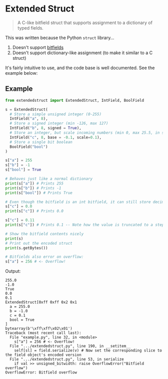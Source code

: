 # Extended Struct

> A C-like bitfield struct that supports assignment to a dictionary of typed fields.

This was written because the Python `struct` library...
1. Doesn't support [bitfields](https://en.wikipedia.org/wiki/Bit_field)
2. Doesn't support dictionary-like assignment (to make it similar to a C struct)

It's fairly intuitive to use, and the code base is well documented. See the example below:

## Example

```python
from extendedstruct import ExtendedStruct, IntField, BoolField

s = ExtendedStruct(
  # Store a simple unsigned integer (0-255)
  IntField("a", 8),
  # Store a signed integer (min -126, max 127)
  IntField("b", 8, signed = True),
  # Store an integer, but scale incoming numbers (min 0, max 25.5, in steps of 0.1)
  IntField("c", 8, base = -0.1, scale=0.1),
  # Store a single bit boolean
  BoolField("bool")
)

s["a"] = 255
s["b"] = -1
s["bool"] = True

# Behaves just like a normal dictionary
print(s["a"]) # Prints 255
print(s["b"]) # Prints -1
print(s["bool"]) # Prints True

# Even though the bitfield is an int bitfield, it can still store decimals thanks to the scale factor:
s["c"] = 0.0
print(s["c"]) # Prints 0.0

s["c"] = 0.11
print(s["c"]) # Prints 0.1 -- Note how the value is truncated to a step of 0.1

# Show the bitfield contents nicely
print(s)
# Print out the encoded struct
print(s.getBytes())

# Bitfields also error on overflow:
s["a"] = 256 # <- Overflow!
```

Output:
```
255.0
-1.0
True
0.0
0.1
ExtendedStruct[0xff 0xff 0x2 0x1
  a = 255.0
  b = -1.0
  c = 0.1
  bool = True
]
bytearray(b'\xff\xff\x02\x01')
Traceback (most recent call last):
  File "example.py", line 32, in <module>
    s["a"] = 256 # <- Overflow!
  File ".../extendedstruct.py", line 190, in __setitem__
    self[sl] = field.serialize(v) # Now set the corresponding slice to the field object's encoded version
  File ".../extendedstruct.py", line 53, in serialize
    if val >> unsigned_bitwidth: raise OverflowError("Bitfield overflow")
OverflowError: Bitfield overflow
```
